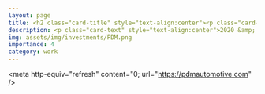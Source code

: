 ```yaml
---
layout: page
title: <h2 class="card-title" style="text-align:center"><p class="card-text" style="text-align:center">PDM Automotive</p></h2>
description: <p class="card-text" style="text-align:center">2020 &amp; 2021<br>ongoing<br>Seattle, WA</p>
img: assets/img/investments/PDM.png
importance: 4
category: work
---
```


<meta http-equiv="refresh" content="0; url="https://pdmautomotive.com" />